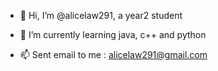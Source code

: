 - 👋 Hi, I’m @alicelaw291, a year2 student 

- 🌱 I’m currently learning java, c++ and python

- 📫 Sent email to me : alicelaw291@gmail.com

<!---
alicelaw291/alicelaw291 is a ✨ special ✨ repository because its `README.md` (this file) appears on your GitHub profile.
You can click the Preview link to take a look at your changes.
--->
